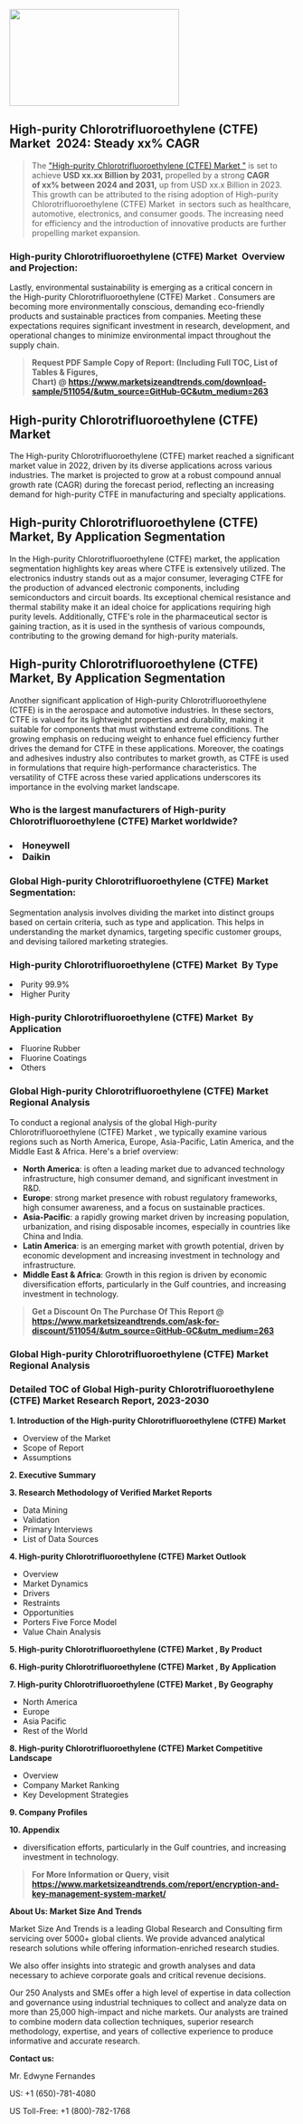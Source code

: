 <p><img class="alignnone size-medium wp-image-20088" src="https://ffe5etoiles.com/wp-content/uploads/2024/12/MST1-300x171.png" alt="" width="300" height="171" /></p><h2 id="ember46" class="ember-view reader-text-block__heading-2">High-purity Chlorotrifluoroethylene (CTFE) Market &nbsp;2024: Steady&nbsp;xx% CAGR</h2><blockquote id="ember47" class="ember-view reader-text-block__blockquote">The&nbsp;<a class="app-aware-link " href="https://www.marketsizeandtrends.com/download-sample/511054/&utm_source=GitHub-GC&utm_medium=263" target="_blank" data-test-app-aware-link="">"High-purity Chlorotrifluoroethylene (CTFE) Market "</a>&nbsp;is set to achieve&nbsp;<strong>USD&nbsp;xx.xx&nbsp;Billion by 2031,</strong>&nbsp;propelled by a strong&nbsp;<strong>CAGR of&nbsp;xx% between 2024 and 2031,</strong>&nbsp;up from USD xx.x Billion in 2023. This growth can be attributed to the rising adoption of&nbsp;High-purity Chlorotrifluoroethylene (CTFE) Market &nbsp;in sectors such as healthcare, automotive, electronics, and consumer goods. The increasing need for efficiency and the introduction of innovative products are further propelling market expansion.</blockquote><h3 id="ember48" class="ember-view reader-text-block__heading-3">High-purity Chlorotrifluoroethylene (CTFE) Market &nbsp;Overview and Projection:</h3><p id="ember49" class="ember-view reader-text-block__paragraph">Lastly, environmental sustainability is emerging as a critical concern in the&nbsp;High-purity Chlorotrifluoroethylene (CTFE) Market . Consumers are becoming more environmentally conscious, demanding eco-friendly products and sustainable practices from companies. Meeting these expectations requires significant investment in research, development, and operational changes to minimize environmental impact throughout the supply chain.</p><blockquote id="ember50" class="ember-view reader-text-block__blockquote"><strong>Request PDF Sample Copy of Report: (Including Full TOC, List of Tables &amp; Figures, Chart)&nbsp;@&nbsp;<strong><a href="https://www.marketsizeandtrends.com/download-sample/511054/&utm_source=GitHub-GC&utm_medium=263" target="_blank">https://www.marketsizeandtrends.com/download-sample/511054/&utm_source=GitHub-GC&utm_medium=263</a></strong></strong></blockquote><h3 class=""> <h2>High-purity Chlorotrifluoroethylene (CTFE) Market</h2><p>The High-purity Chlorotrifluoroethylene (CTFE) market reached a significant market value in 2022, driven by its diverse applications across various industries. The market is projected to grow at a robust compound annual growth rate (CAGR) during the forecast period, reflecting an increasing demand for high-purity CTFE in manufacturing and specialty applications.</p><h2>High-purity Chlorotrifluoroethylene (CTFE) Market, By Application Segmentation</h2><p>In the High-purity Chlorotrifluoroethylene (CTFE) market, the application segmentation highlights key areas where CTFE is extensively utilized. The electronics industry stands out as a major consumer, leveraging CTFE for the production of advanced electronic components, including semiconductors and circuit boards. Its exceptional chemical resistance and thermal stability make it an ideal choice for applications requiring high purity levels. Additionally, CTFE's role in the pharmaceutical sector is gaining traction, as it is used in the synthesis of various compounds, contributing to the growing demand for high-purity materials.</p><h2>High-purity Chlorotrifluoroethylene (CTFE) Market, By Application Segmentation</h2><p>Another significant application of High-purity Chlorotrifluoroethylene (CTFE) is in the aerospace and automotive industries. In these sectors, CTFE is valued for its lightweight properties and durability, making it suitable for components that must withstand extreme conditions. The growing emphasis on reducing weight to enhance fuel efficiency further drives the demand for CTFE in these applications. Moreover, the coatings and adhesives industry also contributes to market growth, as CTFE is used in formulations that require high-performance characteristics. The versatility of CTFE across these varied applications underscores its importance in the evolving market landscape.</p></h3><h3 id="" class="">Who is the largest manufacturers of&nbsp;High-purity Chlorotrifluoroethylene (CTFE) Market worldwide?</h3><h3 class=""></Li><Li>Honeywell</Li><Li> Daikin</h3><h3 id="ember53" class="ember-view reader-text-block__heading-3">Global&nbsp;High-purity Chlorotrifluoroethylene (CTFE) Market Segmentation:</h3><p id="ember54" class="ember-view reader-text-block__paragraph">Segmentation analysis involves dividing the market into distinct groups based on certain criteria, such as type and application. This helps in understanding the market dynamics, targeting specific customer groups, and devising tailored marketing strategies.</p><h3 id="" class="">High-purity Chlorotrifluoroethylene (CTFE) Market &nbsp;By Type</h3><p></Li><Li>Purity 99.9%</Li><Li> Higher Purity</p><h3 id="" class="">High-purity Chlorotrifluoroethylene (CTFE) Market &nbsp;By Application</h3><p class=""></Li><Li>Fluorine Rubber</Li><Li> Fluorine Coatings</Li><Li> Others</p><h3 id="ember62" class="ember-view reader-text-block__heading-3">Global High-purity Chlorotrifluoroethylene (CTFE) Market Regional Analysis</h3><p id="ember63" class="ember-view reader-text-block__paragraph">To conduct a regional analysis of the global High-purity Chlorotrifluoroethylene (CTFE) Market , we typically examine various regions such as North America, Europe, Asia-Pacific, Latin America, and the Middle East &amp; Africa. Here's a brief overview:</p><ul><li><strong>North America</strong>: is often a leading market due to advanced technology infrastructure, high consumer demand, and significant investment in R&amp;D.</li><li><strong>Europe</strong>: strong market presence with robust regulatory frameworks, high consumer awareness, and a focus on sustainable practices.</li><li><strong>Asia-Pacific</strong>: a rapidly growing market driven by increasing population, urbanization, and rising disposable incomes, especially in countries like China and India.</li><li><strong>Latin America</strong>: is an emerging market with growth potential, driven by economic development and increasing investment in technology and infrastructure.</li><li><strong>Middle East &amp; Africa</strong>: Growth in this region is driven by economic diversification efforts, particularly in the Gulf countries, and increasing investment in technology.</li></ul><blockquote id="ember61" class="ember-view reader-text-block__blockquote"><strong>Get a Discount On The Purchase Of This Report @ <strong><a href="https://html-cleaner.com/" target="">https://www.marketsizeandtrends.com/ask-for-discount/511054/&utm_source=GitHub-GC&utm_medium=263</a></strong></strong></blockquote><h3 id="ember62" class="ember-view reader-text-block__heading-3">Global High-purity Chlorotrifluoroethylene (CTFE) Market Regional Analysis</h3><h3 id="" class="">Detailed TOC of Global High-purity Chlorotrifluoroethylene (CTFE) Market Research Report, 2023-2030</h3><p id="" class=""><strong>1. Introduction of the High-purity Chlorotrifluoroethylene (CTFE) Market </strong></p><ul><li>Overview of the Market</li><li>Scope of Report</li><li>Assumptions</li></ul><p id="" class=""><strong>2. Executive Summary</strong></p><p id="" class=""><strong>3. Research Methodology of Verified Market Reports</strong></p><ul><li>Data Mining</li><li>Validation</li><li>Primary Interviews</li><li>List of Data Sources</li></ul><p id="" class=""><strong>4. High-purity Chlorotrifluoroethylene (CTFE) Market Outlook</strong></p><ul><li>Overview</li><li>Market Dynamics</li><li>Drivers</li><li>Restraints</li><li>Opportunities</li><li>Porters Five Force Model</li><li>Value Chain Analysis</li></ul><p id="" class=""><strong>5. High-purity Chlorotrifluoroethylene (CTFE) Market , By Product</strong></p><p id="" class=""><strong>6. High-purity Chlorotrifluoroethylene (CTFE) Market , By Application</strong></p><p id="" class=""><strong>7. High-purity Chlorotrifluoroethylene (CTFE) Market , By Geography</strong></p><ul><li>North America</li><li>Europe</li><li>Asia Pacific</li><li>Rest of the World</li></ul><p id="" class=""><strong>8. High-purity Chlorotrifluoroethylene (CTFE) Market Competitive Landscape</strong></p><ul><li>Overview</li><li>Company Market Ranking</li><li>Key Development Strategies</li></ul><p id="" class=""><strong>9. Company Profiles</strong></p><p id="" class=""><strong>10. Appendix</strong></p><ul><li>diversification efforts, particularly in the Gulf countries, and increasing investment in technology.</li></ul><blockquote id="ember65" class="ember-view reader-text-block__blockquote"><strong>For More Information or Query, visit <strong><strong><a href="https://html-cleaner.com/" target="">https://www.marketsizeandtrends.com/report/encryption-and-key-management-system-market/</a></strong></strong></strong></blockquote><p id="" class=""><strong>About Us: Market Size And Trends</strong></p><p id="" class="">Market Size And Trends is a leading Global Research and Consulting firm servicing over 5000+ global clients. We provide advanced analytical research solutions while offering information-enriched research studies.</p><p id="" class="">We also offer insights into strategic and growth analyses and data necessary to achieve corporate goals and critical revenue decisions.</p><p id="" class="">Our 250 Analysts and SMEs offer a high level of expertise in data collection and governance using industrial techniques to collect and analyze data on more than 25,000 high-impact and niche markets. Our analysts are trained to combine modern data collection techniques, superior research methodology, expertise, and years of collective experience to produce informative and accurate research.</p><p id="" class=""><strong>Contact us:</strong></p><p id="" class="">Mr. Edwyne Fernandes</p><p id="" class="">US: +1 (650)-781-4080</p><p id="" class="">US Toll-Free: +1 (800)-782-1768</p>
